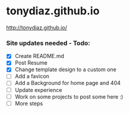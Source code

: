 # tonydiaz.github.io
http://tonydiaz.github.io/


### Site updates needed - Todo:
- [x] Create README.md
- [x] Post Resume
- [X] Change template design to a custom one
- [ ] Add a favicon
- [ ] Add a Background for home page and 404
- [ ] Update experience
- [ ] Work on some projects to post some here :)
- [ ] More steps

#### 
